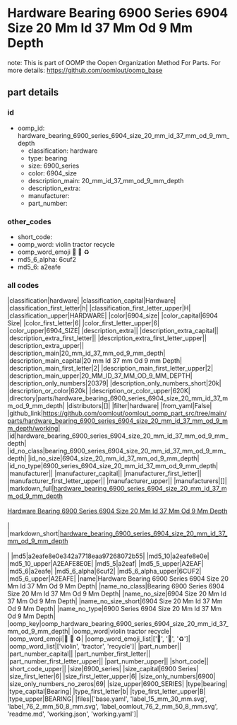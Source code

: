 # Hardware Bearing 6900 Series 6904 Size 20 Mm Id 37 Mm Od 9 Mm Depth  

note: This is part of OOMP the Oopen Organization Method For Parts. For more details: https://github.com/oomlout/oomp_base

##  part details





### id
* oomp_id: hardware_bearing_6900_series_6904_size_20_mm_id_37_mm_od_9_mm_depth
  * classification: hardware
  * type: bearing
  * size: 6900_series
  * color: 6904_size
  * description_main: 20_mm_id_37_mm_od_9_mm_depth
  * description_extra: 
  * manufacturer: 
  * part_number: 

### other_codes
* short_code: 
* oomp_word: violin tractor recycle
* oomp_word_emoji :violin: :tractor: :recycle:
* md5_6_alpha: 6cuf2
* md5_6: a2eafe

### all codes 
|classification|hardware|
|classification_capital|Hardware|
|classification_first_letter|h|
|classification_first_letter_upper|H|
|classification_upper|HARDWARE|
|color|6904_size|
|color_capital|6904 Size|
|color_first_letter|6|
|color_first_letter_upper|6|
|color_upper|6904_SIZE|
|description_extra||
|description_extra_capital||
|description_extra_first_letter||
|description_extra_first_letter_upper||
|description_extra_upper||
|description_main|20_mm_id_37_mm_od_9_mm_depth|
|description_main_capital|20 mm Id 37 mm Od 9 mm Depth|
|description_main_first_letter|2|
|description_main_first_letter_upper|2|
|description_main_upper|20_MM_ID_37_MM_OD_9_MM_DEPTH|
|description_only_numbers|20379|
|description_only_numbers_short|20k|
|description_or_color|620k|
|description_or_color_upper|620K|
|directory|parts/hardware_bearing_6900_series_6904_size_20_mm_id_37_mm_od_9_mm_depth|
|distributors|[]|
|filter|hardware|
|from_yaml|False|
|github_link|https://github.com/oomlout/oomlout_oomp_part_src/tree/main/parts/hardware_bearing_6900_series_6904_size_20_mm_id_37_mm_od_9_mm_depth/working|
|id|hardware_bearing_6900_series_6904_size_20_mm_id_37_mm_od_9_mm_depth|
|id_no_class|bearing_6900_series_6904_size_20_mm_id_37_mm_od_9_mm_depth|
|id_no_size|6904_size_20_mm_id_37_mm_od_9_mm_depth|
|id_no_type|6900_series_6904_size_20_mm_id_37_mm_od_9_mm_depth|
|manufacturer||
|manufacturer_capital||
|manufacturer_first_letter||
|manufacturer_first_letter_upper||
|manufacturer_upper||
|manufacturers|[]|
|markdown_full|[hardware_bearing_6900_series_6904_size_20_mm_id_37_mm_od_9_mm_depth](https://github.com/oomlout/oomlout_oomp_part_src/tree/main/parts/hardware_bearing_6900_series_6904_size_20_mm_id_37_mm_od_9_mm_depth/working)<br>[](https://github.com/oomlout/oomlout_oomp_part_src/tree/main/parts/hardware_bearing_6900_series_6904_size_20_mm_id_37_mm_od_9_mm_depth/working)<br>[Hardware Bearing 6900 Series 6904 Size 20 Mm Id 37 Mm Od 9 Mm Depth](https://github.com/oomlout/oomlout_oomp_part_src/tree/main/parts/hardware_bearing_6900_series_6904_size_20_mm_id_37_mm_od_9_mm_depth/working)<br><br>|
|markdown_short|[hardware_bearing_6900_series_6904_size_20_mm_id_37_mm_od_9_mm_depth](https://github.com/oomlout/oomlout_oomp_part_src/tree/main/parts/hardware_bearing_6900_series_6904_size_20_mm_id_37_mm_od_9_mm_depth/working)<br><br>|
|md5|a2eafe8e0e342a7718eaa97268072b55|
|md5_10|a2eafe8e0e|
|md5_10_upper|A2EAFE8E0E|
|md5_5|a2eaf|
|md5_5_upper|A2EAF|
|md5_6|a2eafe|
|md5_6_alpha|6cuf2|
|md5_6_alpha_upper|6CUF2|
|md5_6_upper|A2EAFE|
|name|Hardware Bearing 6900 Series 6904 Size 20 Mm Id 37 Mm Od 9 Mm Depth|
|name_no_class|Bearing 6900 Series 6904 Size 20 Mm Id 37 Mm Od 9 Mm Depth|
|name_no_size|6904 Size 20 Mm Id 37 Mm Od 9 Mm Depth|
|name_no_size_short|6904 Size 20 Mm Id 37 Mm Od 9 Mm Depth|
|name_no_type|6900 Series 6904 Size 20 Mm Id 37 Mm Od 9 Mm Depth|
|oomp_key|oomp_hardware_bearing_6900_series_6904_size_20_mm_id_37_mm_od_9_mm_depth|
|oomp_word|violin tractor recycle|
|oomp_word_emoji|:violin: :tractor: :recycle:|
|oomp_word_emoji_list|[':violin:', ':tractor:', ':recycle:']|
|oomp_word_list|['violin', 'tractor', 'recycle']|
|part_number||
|part_number_capital||
|part_number_first_letter||
|part_number_first_letter_upper||
|part_number_upper||
|short_code||
|short_code_upper||
|size|6900_series|
|size_capital|6900 Series|
|size_first_letter|6|
|size_first_letter_upper|6|
|size_only_numbers|6900|
|size_only_numbers_no_zeros|69|
|size_upper|6900_SERIES|
|type|bearing|
|type_capital|Bearing|
|type_first_letter|b|
|type_first_letter_upper|B|
|type_upper|BEARING|
|files|['base.yaml', 'label_15_mm_30_mm.svg', 'label_76_2_mm_50_8_mm.svg', 'label_oomlout_76_2_mm_50_8_mm.svg', 'readme.md', 'working.json', 'working.yaml']|
